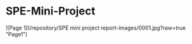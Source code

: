 # SPE-Mini-Project

![Page 1](/repository/SPE mini project report-images/0001.jpg?raw=true "Page1")

